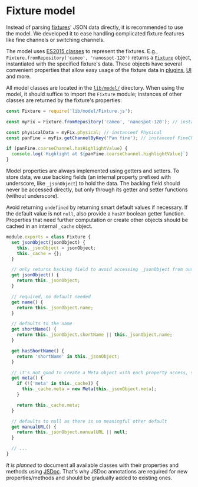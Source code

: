 # Fixture model

Instead of parsing [fixtures](fixture-format.md)' JSON data directly, it is recommended to use the model. We developed it to ease handling complicated fixture features like fine channels or switching channels.

The model uses [ES2015 classes](https://developer.mozilla.org/en-US/docs/Web/JavaScript/Reference/Classes) to represent the fixtures. E.g., `Fixture.fromRepository('cameo', 'nanospot-120')` returns a [`Fixture`](../lib/model/Fixture.js) object, instantiated with the specified fixture's data. These objects have several convenient properties that allow easy usage of the fixture data in [plugins](plugins.md), [UI](ui.md) and more.

All model classes are located in the [`lib/model/`](../lib/model) directory. When using the model, it should suffice to import the `Fixture` module; instances of other classes are returned by the fixture's properties:

```js
const Fixture = require('lib/model/Fixture.js');

const myFix = Fixture.fromRepository('cameo', 'nanospot-120'); // instanceof Fixture

const physicalData = myFix.physical; // instanceof Physical
const panFine = myFix.getChannelByKey('Pan fine'); // instanceof FineChannel

if (panFine.coarseChannel.hasHighlightValue) {
  console.log(`Highlight at ${panFine.coarseChannel.highlightValue}`)
}
```

Model properties are always implemented using getters and setters. To store data, we use backing fields (an internal property prefixed with underscore, like `_jsonObject`) to hold the data. The backing field should never be accessed directly, but only through its getter and setter functions (without underscore).

Avoid returning `undefined` by returning smart default values if necessary. If the default value is not `null`, also provide a `hasXY` boolean getter function. Properties that need further computation or create other objects should be cached in an internal `_cache` object.

```js
module.exports = class Fixture {
  set jsonObject(jsonObject) {
    this._jsonObject = jsonObject;
    this._cache = {};
  }

  // only returns backing field to avoid accessing _jsonObject from outside
  get jsonObject() {
    return this._jsonObject;
  }

  // required, no default needed
  get name() {
    return this._jsonObject.name;
  }

  // defaults to the name
  get shortName() {
    return this._jsonObject.shortName || this._jsonObject.name;
  }

  get hasShortName() {
    return 'shortName' in this._jsonObject;
  }

  // it's not good to create a Meta object with each property access, so we cache it
  get meta() {
    if (!('meta' in this._cache)) {
      this._cache.meta = new Meta(this._jsonObject.meta);
    }

    return this._cache.meta;
  }

  // defaults to null as there is no meaningful other default
  get manualURL() {
    return this._jsonObject.manualURL || null;
  }

  // ...
}
```

*It is planned* to document all available classes with their properties and methods using [JSDoc](http://usejsdoc.org/). That's why JSDoc annotations are required for new properties/methods and should be gradually added to existing ones.
